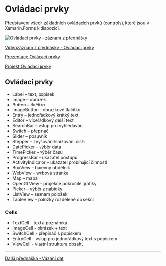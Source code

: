 # Ovládací prvky

Představení všech základních ovládacích prvků (controls), které jsou v Xamarin.Forms k dispozici.

[![Ovládací prvky - záznam z přednášky](https://img.youtube.com/vi/XIjtPZsIEkc/0.jpg)](https://www.youtube.com/watch?v=XIjtPZsIEkc)

[Videozáznam z přednášky - Ovládací prvky](https://www.youtube.com/watch?v=XIjtPZsIEkc)

[Prezentace Ovládací prvky](https://github.com/PetrVobornik/prednasky/blob/master/Xamarin.Forms/04-OvladaciPrvky/ovladaci-prvky.ppsx?raw=true)

[Projekt Ovládací prvky](https://github.com/PetrVobornik/prednasky/tree/master/Xamarin.Forms/04-OvladaciPrvky/OvladaciPrvky)

## Ovládací prvky
* Label – text, popisek
* Image – obrázek
* Button – tlačítko
* ImageButton – obrázkové tlačítko
* Entry – jednořádkový krátký text
* Editor – víceřádkový delší text
* SearchBar – vstup pro vyhledávání
* Switch – přepínač
* Slider – posuvník
* Stepper – zvyšování/snižování čísla
* DatePicker – výběr data
* TimePicker – výběr času
* ProgressBar – ukazatel postupu
* ActivityIndicator – ukazatel probíhající činnosti
* BoxView – barevný obdélník
* WebView – webová stránka
* Map – mapa
* OpenGLView – projekce pokročilé grafiky
* Picker – výběr z nabídky
* ListView – seznam položek
* TableView – položky rozdělené do sekcí

### Cells
* TextCell - text a poznámka
* ImageCell - obrázek + text
* SwitchCell - přepínač s popiskem
* EntryCell - vstup pro jednořádkový text s popiskem
* ViewCell - vlastní struktura obsahu

---

[Další přednáška - Vázání dat](https://github.com/PetrVobornik/prednasky/tree/master/Xamarin.Forms/05-VazaniDat)
